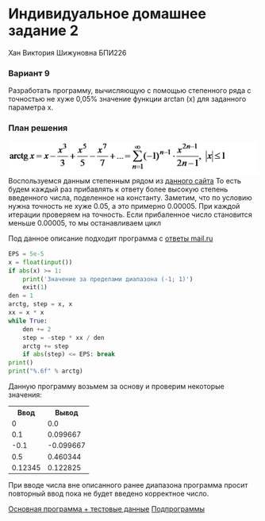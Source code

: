 # Индивидуальное домашнее задание 2
Хан Виктория Шижуновна
БПИ226
### Вариант 9
Разработать программу, вычисляющую с помощью степенного
ряда с точностью не хуже 0,05% значение функции arctan (x) для
заданного параметра x.
### План решения
![Степенной ряд арктангенса](image1020.png)
Воспользуемся данным степенным рядом из [данного сайта](https://life-prog.ru/2_78829_lektsiya--ryadi-teylora-i-maklorena.html)
То есть будем каждый раз прибавлять к ответу более высокую степень введенного числа, поделенное на константу. 
Заметим, что по условию нужна точность не хуже 0.05, а это примерно 0.00005. 
При каждой итерации проверяем на точность. Если прибаленное число становится меньше 0.00005, то мы останавливаем цикл

Под данное описание подходит программа с [ответы mail.ru](https://otvet.mail.ru/question/232380363)
```python
EPS = 5e-5
x = float(input())
if abs(x) >= 1:
    print('Значение за пределами диапазона (-1; 1)')
    exit(1)
den = 1
arctg, step = x, x
xx = x * x
while True:
    den += 2
    step = -step * xx / den
    arctg += step
    if abs(step) <= EPS: break
print()
print("%.6f" % arctg)
```

Данную программу возьмем за основу и проверим некоторые значения: 
<table>
    <tr>
        <th>Ввод</th>
        <th>Вывод</th>
    </tr>
    <tr>
        <td>0</td>
        <td>0.0</td>
    </tr>
    <tr>
        <td>0.1</td>
        <td>0.099667</td>
    </tr>
    <tr>
        <td>-0.1</td>
        <td>-0.099667</td>
    </tr>
    <tr>
        <td>0.5</td>
        <td>0.460344</td>
    </tr>
    <tr>
        <td>0.12345</td>
        <td>0.122825</td>
    </tr>
</table>

При вводе числа вне описанного ранее диапазона программа просит повторный ввод пока не будет введено корректное число. 

[Основная программа + тестовые данные](IndHW2/main.asm)
[Подпрограммы]()
[]()
